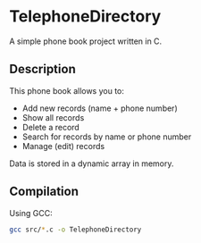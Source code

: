 # TelephoneDirectory

A simple phone book project written in C.

## Description

This phone book allows you to:

- Add new records (name + phone number)
- Show all records
- Delete a record
- Search for records by name or phone number
- Manage (edit) records

Data is stored in a dynamic array in memory.

## Compilation

Using GCC:

```bash
gcc src/*.c -o TelephoneDirectory
